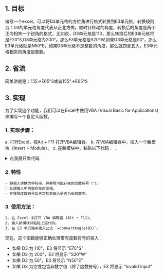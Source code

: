## 1. 目标
编写一个excel，可以将D3单元格的方位角进行格式转换到E3单元格，转换规则为：D3的单元格角度代表从正北方向，顺时针转动的角度，转换后的角度是两个正向相夹一个锐角的格式，比如说，D3单元格是110，那么转换后的E3单元格将是E20°S,D3单元格为200°，那么E3单元格是S20°W,如果D3单元格是50°，那么E3单元格就是N50°E，如果D3单元格不是整数的角度，那么就四舍五入，E3单元格相夹的角度是整数。
## 2. 省流
简单讲就是：155→E65°S或者155°→E65°S
## 3. 实现
为了实现这个功能，我们可以在Excel中使用VBA (Visual Basic for Applications) 来编写一个自定义函数。
### 1. 实现步骤：
a. 打开Excel，按Alt + F11 打开VBA编辑器。
b. 在VBA编辑器中，插入一个新模块（Insert > Module）。
c. 在新模块中，粘贴以下代码：：

<details>
  <summary>点我展开看代码</summary>
  <pre><code>
Function ConvertAngle(value As Variant) As String
    Dim angle As Double
    Dim inputStr As String
    Dim roundedAngle As Integer
    Dim quadrant As Integer
    Dim convertedAngle As Integer
    Dim degPart As String, minPart As String, secPart As String
    
    ' 检查输入是否为空或错误
    If IsEmpty(value) Or IsError(value) Then
        ConvertAngle = "Invalid Input"
        Exit Function
    End If
    
    ' 将输入转换为字符串
    inputStr = CStr(value)
    
    ' 解析度分秒或度分格式
    If InStr(inputStr, "°") > 0 Then
        ' 提取度
        degPart = Left(inputStr, InStr(inputStr, "°") - 1)
        inputStr = Mid(inputStr, InStr(inputStr, "°") + 1)
        
        ' 提取分（如果存在）
        If InStr(inputStr, "'") > 0 Then
            minPart = Left(inputStr, InStr(inputStr, "'") - 1)
            inputStr = Mid(inputStr, InStr(inputStr, "'") + 1)
            
            ' 提取秒（如果存在）
            If InStr(inputStr, """") > 0 Then
                secPart = Left(inputStr, InStr(inputStr, """") - 1)
            End If
        End If
        
        ' 计算总角度
        angle = CDbl(degPart)
        If minPart <> "" Then angle = angle + CDbl(minPart) / 60
        If secPart <> "" Then angle = angle + CDbl(secPart) / 3600
    Else
        ' 如果不是度分秒格式，尝试直接转换为数字
        If Not IsNumeric(inputStr) Then
            ConvertAngle = "Invalid Input"
            Exit Function
        End If
        angle = CDbl(inputStr)
    End If
    
    ' 确保角度在0-360范围内
    angle = angle Mod 360
    If angle < 0 Then angle = angle + 360
    
    ' 四舍五入角度到最近的整数
    roundedAngle = Round(angle)
    
    ' 处理正向方向的情况
    Select Case roundedAngle
        Case 0, 360
            ConvertAngle = "N"
            Exit Function
        Case 90
            ConvertAngle = "E"
            Exit Function
        Case 180
            ConvertAngle = "S"
            Exit Function
        Case 270
            ConvertAngle = "W"
            Exit Function
    End Select
    
    ' 确定象限
    quadrant = roundedAngle \ 90
    
    ' 计算转换后的角度
    convertedAngle = roundedAngle Mod 90
    If convertedAngle = 0 Then convertedAngle = 90
    
    ' 根据象限返回结果
    Select Case quadrant
        Case 0
            ConvertAngle = "N" & convertedAngle & "°E"
        Case 1
            ConvertAngle = "E" & convertedAngle & "°S"
        Case 2
            ConvertAngle = "S" & convertedAngle & "°W"
        Case 3
            ConvertAngle = "W" & convertedAngle & "°N"
    End Select
End Function
  </code></pre>
</details>



### 2. 特性
    - 将输入转换为字符串，并移除可能存在的度数符号（°）。
    - 处理输入中可能存在的空格。
    - 在移除度数符号后再次检查输入是否为有效数字。

### 3. 使用方法：
    1. 在 Excel 中打开 VBA 编辑器 (Alt + F11)。
    2. 插入新模块并粘贴上述代码。
    3. 在 E3 单元格中输入公式 `=ConvertAngle(D3)`。

现在，这个函数能够正确处理带有度数符号的输入：

- 如果 D3 为 110°，E3 将显示 "E70°S"
- 如果 D3 为 200°，E3 将显示 "S20°W"
- 如果 D3 为 50°，E3 将显示 "N50°E"
- 如果 D3 为空或包含非数字值（除了度数符号），E3 将显示 "Invalid Input"

